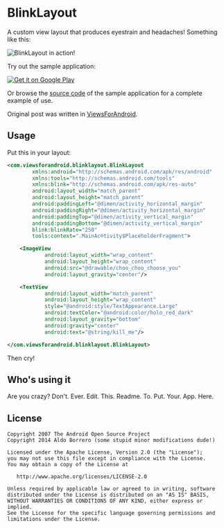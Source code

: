 BlinkLayout
===========

A custom view layout that produces eyestrain and headaches! Something like this:

![BlinkLayout in action!](http://i.imgur.com/JDAYZqV.gif)

Try out the sample application:

<a href="https://play.google.com/store/apps/details?id=com.viewsforandroid.blinklayout.sample">
  <img alt="Get it on Google Play"
       src="http://developer.android.com/images/brand/en_generic_rgb_wo_45.png" />
</a>

Or browse the [source code](https://github.com/ViewsForAndroid/BlinkLayout/tree/master/sample) of the sample application for a complete example of use.

Original post was written in [ViewsForAndroid](http://viewsforandroid.com/archive/2014/06/the-curious-case-of-blinklayout/).

Usage
-----

Put this in your layout:

```xml
<com.viewsforandroid.blinklayout.BlinkLayout
        xmlns:android="http://schemas.android.com/apk/res/android"
        xmlns:tools="http://schemas.android.com/tools"
        xmlns:blink="http://schemas.android.com/apk/res-auto"
        android:layout_width="match_parent"
        android:layout_height="match_parent"
        android:paddingLeft="@dimen/activity_horizontal_margin"
        android:paddingRight="@dimen/activity_horizontal_margin"
        android:paddingTop="@dimen/activity_vertical_margin"
        android:paddingBottom="@dimen/activity_vertical_margin"
        blink:blinkRate="250"
        tools:context=".MainAc®tivity$PlaceholderFragment">

    <ImageView
            android:layout_width="wrap_content"
            android:layout_height="wrap_content"
            android:src="@drawable/choo_choo_choose_you"
            android:layout_gravity="center"/>

    <TextView
            android:layout_width="match_parent"
            android:layout_height="wrap_content"
            style="@android:style/TextAppearance.Large"
            android:textColor="@android:color/holo_red_dark"
            android:layout_gravity="bottom"
            android:gravity="center"
            android:text="@string/kill_me"/>

</com.viewsforandroid.blinklayout.BlinkLayout>
```

Then cry!

Who's using it
--------------

Are you crazy? Don't. Ever. Edit. This. Readme. To. Put. Your. App. Here.

License
-------

    Copyright 2007 The Android Open Source Project
    Copyright 2014 Aldo Borrero (some stupid minor modifications dude!)

    Licensed under the Apache License, Version 2.0 (the "License");
    you may not use this file except in compliance with the License.
    You may obtain a copy of the License at

       http://www.apache.org/licenses/LICENSE-2.0

    Unless required by applicable law or agreed to in writing, software
    distributed under the License is distributed on an "AS IS" BASIS,
    WITHOUT WARRANTIES OR CONDITIONS OF ANY KIND, either express or implied.
    See the License for the specific language governing permissions and
    limitations under the License.
